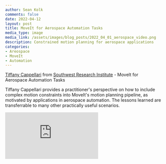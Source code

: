 ```yaml
---
author: Sean Kolk
comments: false
date: 2022-04-12
layout: post
title: MoveIt for Aerospace Automation Tasks
media_type: image
media_link: /assets/images/blog_posts/2022_04_01_aerospace_video.png
description: Constrained motion planning for aerospace applications
categories:
- Areospace
- MoveIt
- Automation
---
```


[Tiffany Cappellari](https://www.linkedin.com/in/tiffany-cappellari-199174149/) from [Southwest Research Institute](https://www.swri.org/) - MoveIt for Aerospace Automation Tasks

Tiffany Cappellari provides a practitioner's perspective on how to include complex motion constraints into MoveIt's motion planning pipeline, as motivated by applications in aerospace automation. The lessons learned are transferrable to many other practically useful scenarios.
<div class="iframe-container">
<div class="text-center">
<iframe src="https://www.youtube-nocookie.com/embed/h3aMmEqeDuM" title="YouTube video player" frameborder="0" allow="accelerometer; autoplay; clipboard-write; encrypted-media; gyroscope; picture-in-picture" allowfullscreen></iframe>
</div>
</div>
<br>

